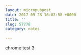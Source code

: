 ```yaml
---
layout: micropubpost
date: 2017-09-28 16:02:58 +0000
title: ''
slug: 57778
category: notes

---
```

chrome test 3
